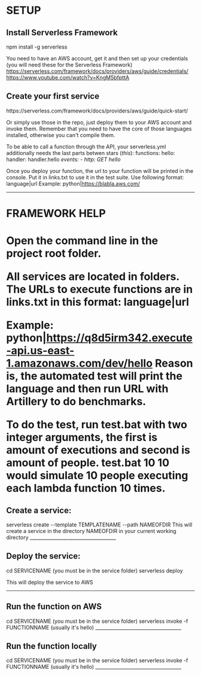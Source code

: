 <h1>SETUP</h1>

<h2>Install Serverless Framework</h2>
npm install -g serverless

You need to have an AWS account, get it and then set up your credentials (you will need these for the Serverless Framework)
https://serverless.com/framework/docs/providers/aws/guide/credentials/<br>
https://www.youtube.com/watch?v=KngM5bfpttA

<h2>Create your first service</h2>
https://serverless.com/framework/docs/providers/aws/guide/quick-start/

Or simply use those in the repo, just deploy them to your AWS account and invoke them.
Remember that you need to have the core of those languages installed, otherwise you can't compile them.

To be able to call a function through the API, your serverless.yml additionally needs the last parts betwen stars (*this*):
functions:
  hello:
    handler: handler.hello
    *events:
        - http: GET hello*
        
Once you deploy your function, the url to your function will be printed in the console.
Put it in links.txt to use it in the test suite. Use following format:
language|url
Example: python|https://blabla.aws.com/
____________________________________

<h1>FRAMEWORK HELP<h1>

Open the command line in the project root folder.

All services are located in folders.
The URLs to execute functions are in links.txt in this format:
language|url

Example: python|https://q8d5irm342.execute-api.us-east-1.amazonaws.com/dev/hello
Reason is, the automated test will print the language and then run URL with Artillery to do benchmarks.

To do the test, run test.bat with two integer arguments, the first is amount of executions and second is amount of people.
test.bat 10 10 would simulate 10 people executing each lambda function 10 times.

<h2>Create a service:</h2>
serverless create --template TEMPLATENAME --path NAMEOFDIR
This will create a service in the directory NAMEOFDIR in your current working directory
____________________________________

<h2>Deploy the service:</h2>
cd SERVICENAME (you must be in the service folder)
serverless deploy

This will deploy the service to AWS
____________________________________

<h2>Run the function on AWS</h2>
cd SERVICENAME (you must be in the service folder)
serverless invoke -f FUNCTIONNAME (usually it's hello)
____________________________________

<h2>Run the function locally</h2>
cd SERVICENAME (you must be in the service folder)
serverless invoke -f FUNCTIONNAME (usually it's hello)
____________________________________
